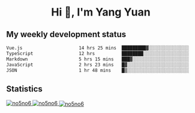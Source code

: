 <h1 align="center">Hi 👋, I'm Yang Yuan</h1>


## My weekly development status
<!--START_SECTION:waka-->

```txt
Vue.js                     14 hrs 25 mins  █████████▓░░░░░░░░░░░░░░░   39.02 %
TypeScript                 12 hrs          ████████░░░░░░░░░░░░░░░░░   32.47 %
Markdown                   5 hrs 15 mins   ███▓░░░░░░░░░░░░░░░░░░░░░   14.22 %
JavaScript                 2 hrs 23 mins   █▓░░░░░░░░░░░░░░░░░░░░░░░   06.48 %
JSON                       1 hr 48 mins    █▒░░░░░░░░░░░░░░░░░░░░░░░   04.90 %
```

<!--END_SECTION:waka-->

## Statistics
<a href="https://github.com/anuraghazra/github-readme-stats">
  <img src="https://github-readme-stats.vercel.app/api/top-langs/?username=no5no6&theme=dracula" alt="no5no6">
</a>
<a href="https://github.com/anuraghazra/github-readme-stats">
  <img src="https://github-readme-stats.vercel.app/api?username=no5no6&show_icons=true&theme=dracula&line_height=40" alt="no5no6">
</a>
<a href="https://github.com/anuraghazra/github-readme-stats">
  <img align="center" src="https://github-readme-streak-stats.herokuapp.com/?user=no5no6&theme=dracula" alt="no5no6" />
</a>